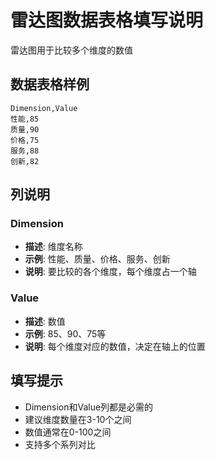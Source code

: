 # 雷达图数据表格填写说明

雷达图用于比较多个维度的数值

## 数据表格样例

```csv
Dimension,Value
性能,85
质量,90
价格,75
服务,88
创新,82
```

## 列说明

### Dimension
- **描述**: 维度名称
- **示例**: 性能、质量、价格、服务、创新
- **说明**: 要比较的各个维度，每个维度占一个轴

### Value
- **描述**: 数值
- **示例**: 85、90、75等
- **说明**: 每个维度对应的数值，决定在轴上的位置

## 填写提示

- Dimension和Value列都是必需的
- 建议维度数量在3-10个之间
- 数值通常在0-100之间
- 支持多个系列对比

